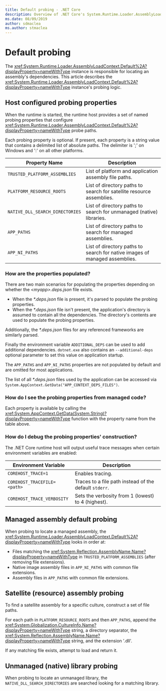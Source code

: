 ```yaml
---
title: Default probing - .NET Core
description: Overview of .NET Core's System.Runtime.Loader.AssemblyLoadContext.Default probing logic to locate dependencies.
ms.date: 08/09/2019
author: sdmaclea
ms.author: stmaclea
---
```

# Default probing

The <xref:System.Runtime.Loader.AssemblyLoadContext.Default%2A?displayProperty=nameWithType> instance is responsible for locating an assembly's dependencies. This article describes the <xref:System.Runtime.Loader.AssemblyLoadContext.Default%2A?displayProperty=nameWithType> instance's probing logic.

## Host configured probing properties

When the runtime is started, the runtime host provides a set of named probing properties that configure <xref:System.Runtime.Loader.AssemblyLoadContext.Default%2A?displayProperty=nameWithType> probe paths.

Each probing property is optional. If present, each property is a string value that contains a delimited list of absolute paths. The delimiter is ';' on Windows and ':' on all other platforms.

|Property Name                 |Description  |
|------------------------------|---------|
|`TRUSTED_PLATFORM_ASSEMBLIES`   | List of platform and application assembly file paths. |
|`PLATFORM_RESOURCE_ROOTS`       | List of directory paths to search for satellite resource assemblies. |
|`NATIVE_DLL_SEARCH_DIRECTORIES` | List of directory paths to search for unmanaged (native) libraries.        |
|`APP_PATHS`                     | List of directory paths to search for managed assemblies. |
|`APP_NI_PATHS`                  | List of directory paths to search for native images of managed assemblies. |

### How are the properties populated?

There are two main scenarios for populating the properties depending on whether the *\<myapp>.deps.json* file exists.

- When the *\*.deps.json* file is present, it's parsed to populate the probing properties.
- When the *\*.deps.json* file isn't present, the application's directory is assumed to contain all the dependencies. The directory's contents are used to populate the probing properties.

Additionally, the *\*.deps.json* files for any referenced frameworks are similarly parsed.

Finally the environment variable `ADDITIONAL_DEPS` can be used to add additional dependencies.  `dotnet.exe` also contains an `--additional-deps` optional parameter to set this value on application startup.

The `APP_PATHS` and `APP_NI_PATHS` properties are not populated by default and are omitted for most applications.

The list of all *\*.deps.json* files used by the application can be accessed via `System.AppContext.GetData("APP_CONTEXT_DEPS_FILES")`.

### How do I see the probing properties from managed code?

Each property is available by calling the <xref:System.AppContext.GetData(System.String)?displayProperty=nameWithType> function with the property name from the table above.

### How do I debug the probing properties' construction?

The .NET Core runtime host will output useful trace messages when certain environment variables are enabled:

|Environment Variable        |Description  |
|----------------------------|---------|
|`COREHOST_TRACE=1`          |Enables tracing.|
|`COREHOST_TRACEFILE=<path>` |Traces to a file path instead of the default `stderr`.|
|`COREHOST_TRACE_VERBOSITY`  |Sets the verbosity from 1 (lowest) to 4 (highest).|

## Managed assembly default probing

When probing to locate a managed assembly, the <xref:System.Runtime.Loader.AssemblyLoadContext.Default%2A?displayProperty=nameWithType> looks in order at:

- Files matching the <xref:System.Reflection.AssemblyName.Name?displayProperty=nameWithType> in `TRUSTED_PLATFORM_ASSEMBLIES` (after removing file extensions).
- Native image assembly files in `APP_NI_PATHS` with common file extensions.
- Assembly files in `APP_PATHS` with common file extensions.

## Satellite (resource) assembly probing

To find a satellite assembly for a specific culture, construct a set of file paths.

For each path in `PLATFORM_RESOURCE_ROOTS` and then `APP_PATHS`, append the <xref:System.Globalization.CultureInfo.Name?displayProperty=nameWithType> string, a directory separator, the <xref:System.Reflection.AssemblyName.Name?displayProperty=nameWithType> string, and the extension '.dll'.

If any matching file exists, attempt to load and return it.

## Unmanaged (native) library probing

When probing to locate an unmanaged library, the `NATIVE_DLL_SEARCH_DIRECTORIES` are searched looking for a matching library.
